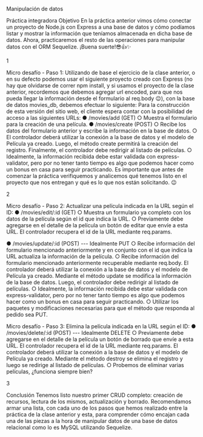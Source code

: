 Manipulación de datos

Práctica integradora
Objetivo
En la práctica anterior vimos cómo conectar un proyecto de Node.js con Express a
una base de datos y cómo podíamos listar y mostrar la información que teníamos
almacenada en dicha base de datos. Ahora, practicaremos el resto de las
operaciones para manipular datos con el ORM Sequelize.
¡Buena suerte!😎👍✨

1

Micro desafío - Paso 1:
Utilizando de base el ejercicio de la clase anterior, o en su defecto podemos usar
el siguiente proyecto creado con Express (no hay que olvidarse de correr npm
install, y si usamos el proyecto de la clase anterior, recordemos que debemos
agregar url encoded, para que nos pueda llegar la información desde el
formulario al req.body 😉), con la base de datos movies_db, debemos efectuar lo
siguiente:
Para la construcción de esta versión del sitio web, el cliente espera contar con la
posibilidad de acceso a las siguientes URLs:
● /movies/add (GET)
○ Muestra el formulario para la creación de una película.
● /movies/create (POST)
○ Recibe los datos del formulario anterior y escribe la información en la
base de datos.
○ El controlador deberá utilizar la conexión a la base de datos y el
modelo de Película ya creado. Luego, el método create permitirá la
creación del registro. Finalmente, el controlador debe redirigir al
listado de películas.
○ Idealmente, la información recibida debe estar validada con
express-validator, pero por no tener tanto tiempo es algo que
podemos hacer como un bonus en casa para seguir practicando.
Es importante que antes de comenzar la práctica verifiquemos y analicemos qué
tenemos listo en el proyecto que nos entregan y qué es lo que nos están
solicitando. 😉

2

Micro desafío - Paso 2:
Actualizar una película indicada en la URL según el ID:
● /movies/edit/:id (GET)
○ Muestra un formulario ya completo con los datos de la película según
el id que indica la URL.
○ Previamente debe agregarse en el detalle de la película un botón de
editar que envíe a esta URL. El controlador recupera el id de la URL
mediante req.params.

● /movies/update/:id (POST) --- Idealmente PUT
○ Recibe información del formulario mencionado anteriormente y en
conjunto con el id que indica la URL actualiza la información de la
película.
○ Recibe información del formulario mencionado anteriormente
recuperable mediante req.body. El controlador deberá utilizar la
conexión a la base de datos y el modelo de Película ya creado.
Mediante el método update se modifica la información de la base de
datos. Luego, el controlador debe redirigir al listado de películas.
○ Idealmente, la información recibida debe estar validada con
express-validator, pero por no tener tanto tiempo es algo que
podemos hacer como un bonus en casa para seguir practicando.
○ Utilizar los paquetes y modificaciones necesarias para que el método
que responda al pedido sea PUT.

Micro desafío - Paso 3:
Elimina la película indicada en la URL según el ID:
● /movies/delete/:id (POST) --- Idealmente DELETE
○ Previamente debe agregarse en el detalle de la película un botón de
borrado que envíe a esta URL. El controlador recupera el id de la URL
mediante req.params. El controlador deberá utilizar la conexión a la
base de datos y el modelo de Película ya creado. Mediante el método
destroy se elimina el registro y luego se redirige al listado de películas.
○ Probemos de eliminar varias películas, ¿funciona siempre bien?

3

Conclusión
Tenemos listo nuestro primer CRUD completo: creación de recursos, lectura de los
mismos, actualización y borrado. Recomendamos armar una lista, con cada uno de
los pasos que hemos realizado entre la práctica de la clase anterior y esta, para
comprender cómo encajan cada una de las piezas a la hora de manipular datos de
una base de datos relacional como lo es MySQL utilizando Sequelize.
